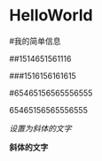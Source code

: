 # HelloWorld

#我的简单信息

##1514651561116

###1516156161615

#65465156565556555

65465156565556555

*设置为斜体的文字*

**斜体的文字**

